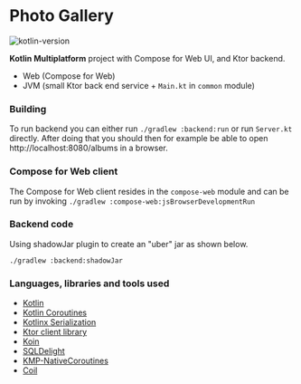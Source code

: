 # Photo Gallery

![kotlin-version](https://img.shields.io/badge/kotlin-1.8.0-orange)

**Kotlin Multiplatform** project with Compose for Web UI, and Ktor backend.
* Web (Compose for Web)
* JVM (small Ktor back end service + `Main.kt` in `common` module)

### Building
To run backend you can either run `./gradlew :backend:run` or run `Server.kt` directly. After doing that you should then for example be able to open http://localhost:8080/albums in a browser.

### Compose for Web client

The Compose for Web client resides in the `compose-web` module and can be run by
invoking `./gradlew :compose-web:jsBrowserDevelopmentRun`

### Backend code

Using shadowJar plugin to create an "uber" jar as shown below.

`./gradlew :backend:shadowJar`

### Languages, libraries and tools used

* [Kotlin](https://kotlinlang.org/)
* [Kotlin Coroutines](https://kotlinlang.org/docs/reference/coroutines-overview.html)
* [Kotlinx Serialization](https://github.com/Kotlin/kotlinx.serialization)
* [Ktor client library](https://github.com/ktorio/ktor)
* [Koin](https://github.com/InsertKoinIO/koin)
* [SQLDelight](https://github.com/cashapp/sqldelight)
* [KMP-NativeCoroutines](https://github.com/rickclephas/KMP-NativeCoroutines)
* [Coil](https://coil-kt.github.io/coil/)
